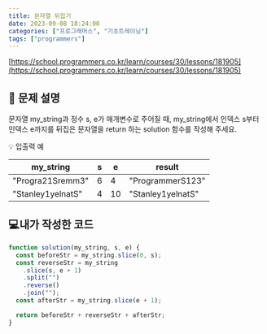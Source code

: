 ```yaml
---
title: 문자열 뒤집기
date: 2023-09-08 18:24:00
categories: ["프로그래머스", "기초트레이닝"]
tags: ["programmers"]
---
```


[https://school.programmers.co.kr/learn/courses/30/lessons/181905](https://school.programmers.co.kr/learn/courses/30/lessons/181905)

## 📔 문제 설명

문자열 my_string과 정수 s, e가 매개변수로 주어질 때, my_string에서 인덱스 s부터 인덱스 e까지를 뒤집은 문자열을 return 하는 solution 함수를 작성해 주세요.

💡 입출력 예

| my_string         | s   | e   | result            |
| ----------------- | --- | --- | ----------------- |
| "Progra21Sremm3"  | 6   | 4   | "ProgrammerS123"  |
| "Stanley1yelnatS" | 4   | 10  | "Stanley1yelnatS" |

## 💻내가 작성한 코드

```js
function solution(my_string, s, e) {
  const beforeStr = my_string.slice(0, s);
  const reverseStr = my_string
    .slice(s, e + 1)
    .split("")
    .reverse()
    .join("");
  const afterStr = my_string.slice(e + 1);

  return beforeStr + reverseStr + afterStr;
}
```
